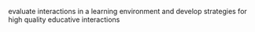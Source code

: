 evaluate interactions in a learning environment and develop strategies for high quality educative interactions